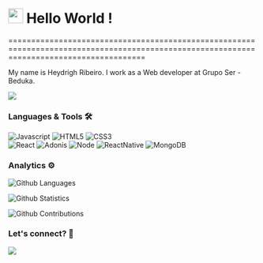 
<h1><img src="https://emojis.slackmojis.com/emojis/images/1531849430/4246/blob-sunglasses.gif?1531849430" width="30"/> Hello World ! </h1>
==========================================================================================================================================


My name is Heydrigh Ribeiro. I work as a Web developer at Grupo Ser - Beduka.

![](http://estruyf-github.azurewebsites.net/api/VisitorHit?user=heydrigh&repo=heydrigh&countColorcountColor)

### Languages & Tools 🛠  
![Javascript](https://img.shields.io/badge/-Javascript-05122A?style=flat&color=green)&nbsp;![HTML5](https://img.shields.io/badge/-HTML5-05122A?style=flat&color=green)&nbsp;![CSS3](https://img.shields.io/badge/-CSS3-05122A?style=flat&color=green)&nbsp;  
![React](https://img.shields.io/badge/-React-05122A?style=flat&color=orange)&nbsp;![Adonis](https://img.shields.io/badge/-Adonis-05122A?style=flat&color=orange)&nbsp;![Node](https://img.shields.io/badge/-Node-05122A?style=flat&color=orange)&nbsp;![ReactNative](https://img.shields.io/badge/-ReactNative-05122A?style=flat&color=orange)&nbsp;![MongoDB](https://img.shields.io/badge/-MongoDB-05122A?style=flat&color=orange)&nbsp;  


### Analytics ⚙️

![Github Languages](https://github-readme-stats.vercel.app/api/top-langs/?username=heydrigh&layout=compact&count_private=true)

![Github Statistics](https://github-readme-stats.vercel.app/api/?username=heydrigh&count_private=true&show_icons=true)

![Github Contributions](https://github-readme-streak-stats.herokuapp.com/?user=heydrigh&hide_border=true)

### Let's connect? 🤝

<p align="left">

<a href="https://www.linkedin.com/in/heydrigh/"><img src="https://img.shields.io/badge/-LinkedIn-0077B5?style=flat&logo=Linkedin&logoColor=white"/></a>

</p>

